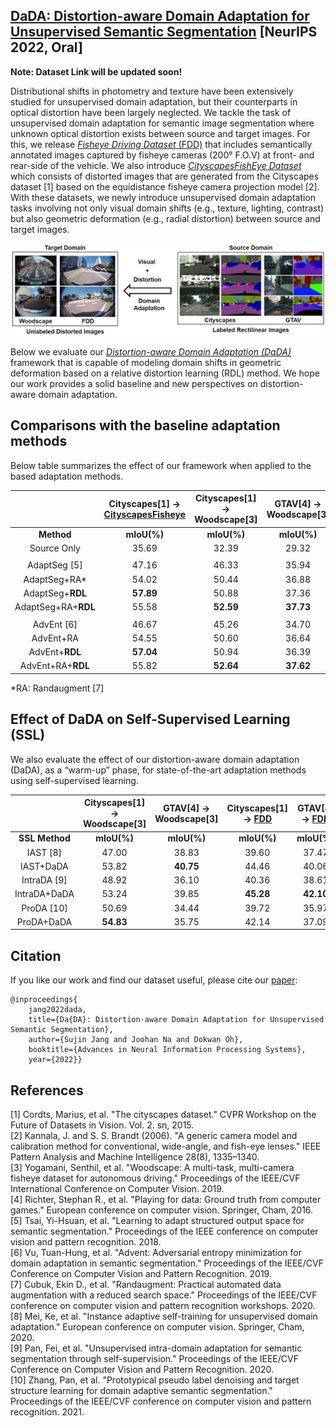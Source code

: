 
## [DaDA: Distortion-aware Domain Adaptation for Unsupervised Semantic Segmentation](https://openreview.net/pdf?id=6RoAxmwj0L2) [NeurIPS 2022, Oral]


**Note: Dataset Link will be updated soon!**

Distributional shifts in photometry and texture have been extensively studied for unsupervised domain adaptation, but their counterparts in optical distortion have been largely neglected.
We tackle the task of unsupervised domain adaptation for semantic image segmentation where unknown optical distortion exists between source and target images.
For this, we release [*Fisheye Driving Dataset* (FDD)](TBU) that includes semantically annotated images captured by fisheye cameras (200&deg; F.O.V) at front- and rear-side of the vehicle.
We also introduce [*CityscapesFishEye Dataset*](TBU) which consists of distorted images that are generated from the Cityscapes dataset [1] based on the equidistance fisheye camera projection model [2]. \
With these datasets, we newly introduce unsupervised domain adaptation tasks involving not only visual domain shifts (e.g., texture, lighting, contrast) but also geometric deformation (e.g., radial distortion) between source and target images.
<p align="center">
    <img src="./figures/task.jpg" alt="Image" />
</p>

Below we evaluate our [*Distortion-aware Domain Adaptation (DaDA)*](https://openreview.net/pdf?id=6RoAxmwj0L2) framework that is capable of modeling domain shifts in geometric deformation based on a relative distortion learning (RDL) method.
We hope our work provides a solid baseline and new perspectives on distortion-aware domain adaptation.

## Comparisons with the baseline adaptation methods
Below table summarizes the effect of our framework when applied to the based adaptation methods.

||Cityscapes[1] &rarr; [CityscapesFisheye](TBU)|Cityscapes[1] &rarr; Woodscape[3]|GTAV[4] &rarr; Woodscape[3]|Cityscapes[1] &rarr; [FDD](TBU)|GTAV[4] &rarr; [FDD](TBU)|
|:-:|:-:|:-:|:-:|:-:|:-:|
|**Method**                      |**mIoU(%)**   | **mIoU(%)** | **mIoU(%)**   | **mIoU(%)**   | **mIoU(%)**   |
| Source Only                     | 35.69         | 32.39         | 29.32         | 34.76         | 32.13         |
|||||||
| AdaptSeg [5]                   | 47.16          | 46.33         | 35.94         | 39.07         | 36.90         |
| AdaptSeg+RA*                   | 54.02         | 50.44         | 36.88         | 39.42         | 37.22         |
| AdaptSeg+**RDL**                | **57.89**     | 50.88         | 37.36         | **41.35**     | 39.29         |
| AdaptSeg+RA+**RDL**             | 55.58         | **52.59**     | **37.73**     | 41.07         | **39.64**     |
|||||||
| AdvEnt [6]                     | 46.67          | 45.26         | 34.70         | 38.87         | 37.25         |
| AdvEnt+RA                       | 54.55         | 50.60         | 36.64         | 41.58         | 38.75         |
| AdvEnt+**RDL**                  | **57.04**     | 50.94         | 36.39         | **42.43**     | 39.93         |
| AdvEnt+RA+**RDL**               | 55.82         | **52.64**     | **37.62**     | 42.32         | **40.87**     |

*RA: Randaugment [7]

## Effect of DaDA on Self-Supervised Learning (SSL)
We also evaluate the effect of our distortion-aware domain adaptation (DaDA), as a “warm-up” phase, for state-of-the-art adaptation methods using self-supervised learning.

| |Cityscapes[1] &rarr; Woodscape[3]|GTAV[4] &rarr; Woodscape[3]|Cityscapes[1] &rarr; [FDD](TBU)|GTAV[4] &rarr; [FDD](TBU)|
|:-:|:-:|:-:|:-:|:-:|
|**SSL Method**|**mIoU(%)**|**mIoU(%)**|**mIoU(%)**|**mIoU(%)**|
|IAST [8]      | 47.00     | 38.83     | 39.60     | 37.47     |
|IAST+DaDA    |   53.82   | **40.75** |   44.46   |   40.06   |
|IntraDA [9]   | 48.92     | 36.10     | 40.36     | 38.61     |
|IntraDA+DaDA |   53.24   |   39.85   | **45.28** | **42.10** |
|ProDA [10]    | 50.69     | 34.44     | 39.72     | 35.97     |
|ProDA+DaDA   | **54.83** |   35.75   |   42.14   |   37.09   |

## Citation

If you like our work and find our dataset useful, please cite our [paper](https://openreview.net/pdf?id=6RoAxmwj0L2):

```
@inproceedings{
	jang2022dada,
	title={Da{DA}: Distortion-aware Domain Adaptation for Unsupervised Semantic Segmentation},
	author={Sujin Jang and Joohan Na and Dokwan Oh},
	booktitle={Advances in Neural Information Processing Systems},
	year={2022}}
```

## References

[1] Cordts, Marius, et al. "The cityscapes dataset." CVPR Workshop on the Future of Datasets in Vision. Vol. 2. sn, 2015. \
[2] Kannala, J. and S. S. Brandt (2006). "A generic camera model and calibration method for conventional, wide-angle, and fish-eye lenses." IEEE Pattern Analysis and Machine Intelligence 28(8),
1335–1340. \
[3] Yogamani, Senthil, et al. "Woodscape: A multi-task, multi-camera fisheye dataset for autonomous driving." Proceedings of the IEEE/CVF International Conference on Computer Vision. 2019. \
[4] Richter, Stephan R., et al. "Playing for data: Ground truth from computer games." European conference on computer vision. Springer, Cham, 2016. \
[5] Tsai, Yi-Hsuan, et al. "Learning to adapt structured output space for semantic segmentation." Proceedings of the IEEE conference on computer vision and pattern recognition. 2018. \
[6] Vu, Tuan-Hung, et al. "Advent: Adversarial entropy minimization for domain adaptation in semantic segmentation." Proceedings of the IEEE/CVF Conference on Computer Vision and Pattern Recognition. 2019. \
[7] Cubuk, Ekin D., et al. "Randaugment: Practical automated data augmentation with a reduced search space." Proceedings of the IEEE/CVF conference on computer vision and pattern recognition workshops. 2020. \
[8] Mei, Ke, et al. "Instance adaptive self-training for unsupervised domain adaptation." European conference on computer vision. Springer, Cham, 2020. \
[9] Pan, Fei, et al. "Unsupervised intra-domain adaptation for semantic segmentation through self-supervision." Proceedings of the IEEE/CVF Conference on Computer Vision and Pattern Recognition. 2020. \
[10] Zhang, Pan, et al. "Prototypical pseudo label denoising and target structure learning for domain adaptive semantic segmentation." Proceedings of the IEEE/CVF conference on computer vision and pattern recognition. 2021.
